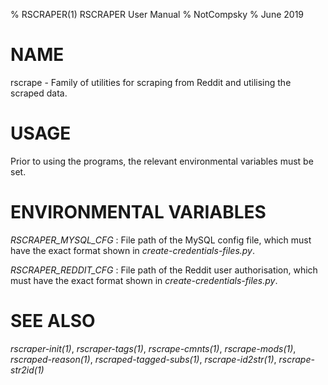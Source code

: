 % RSCRAPER(1) RSCRAPER User Manual
% NotCompsky
% June 2019

# NAME

rscrape - Family of utilities for scraping from Reddit and utilising the scraped data.

# USAGE

Prior to using the programs, the relevant environmental variables must be set.

# ENVIRONMENTAL VARIABLES

*RSCRAPER_MYSQL_CFG*
:   File path of the MySQL config file, which must have the exact format shown in *create-credentials-files.py*.

*RSCRAPER_REDDIT_CFG*
:   File path of the Reddit user authorisation, which must have the exact format shown in *create-credentials-files.py*.

# SEE ALSO

*rscraper-init(1)*, *rscraper-tags(1)*, *rscrape-cmnts(1)*, *rscrape-mods(1)*, *rscraped-reason(1)*, *rscraped-tagged-subs(1)*, *rscrape-id2str(1)*, *rscrape-str2id(1)*
